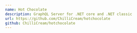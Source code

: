 ```yaml
---
name: Hot Chocolate
description: GraphQL Server for .NET core and .NET classic
url: https://github.com/ChilliCream/hotchocolate
github: ChilliCream/hotchocolate
---
```




